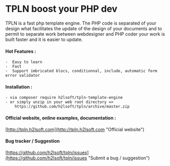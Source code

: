 TPLN boost your PHP dev
=======================

TPLN is a fast php template engine.
The PHP code is separated of your design what facilitates the update of the design of your documents and
to permit to separate work between webdesigner and PHP coder your work is built faster and it is easier to update.

#### Hot Features :

    -  Easy to learn
    -  Fast
    -  Support imbricated blocs, conditionnal, include, automatic form error validator
    
#### Installation :

    - via composer require h2lsoft/tpln-template-engine
    - or simply unzip in your web root directory => 
        https://github.com/h2lsoft/tpln/archive/master.zip
    

#### Official website, online examples, documentation :

[http://tpln.h2lsoft.com](http://tpln.h2lsoft.com "Official website")

#### Bug tracker / Suggestion

[https://github.com/h2lsoft/tpln/issues](https://github.com/h2lsoft/tpln/issues "Submit a bug / suggestion")
